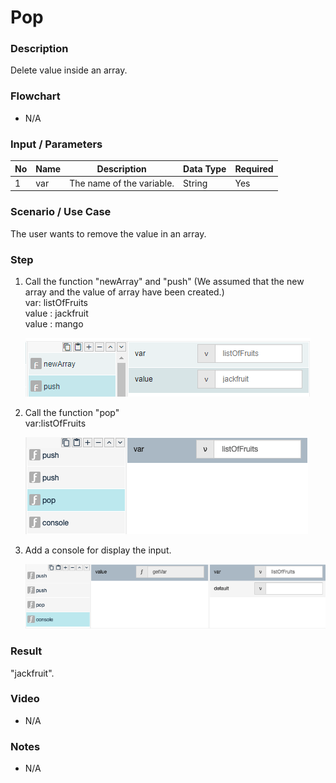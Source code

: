 ﻿# Pop

### Description

Delete value inside an array.

### Flowchart

- N/A 

### Input / Parameters

| No | Name | Description | Data Type | Required |
| ------ | ------ | ------ |------ | ------ |
| 1 | var | The name of the variable. | String | Yes |

### Scenario / Use Case

The user wants to remove the value in an array.

### Step

1. Call the function "newArray" and "push" (We     assumed that the new array and the value of     array have been created.)
   </br>
   var: listOfFruits<br />
   value : jackfruit<br>
   value : mango<br>

   ![](../../../../document/function/Array/pop/pop-step-1.png?raw=true)
    
2. Call the function "pop" <br>
   var:listOfFruits<br />
    
   ![](../../../../document/function/Array/pop/pop-step-2.png?raw=true)
    
3.  Add a console for display the input.
  
    ![](../../../../document/function/Array/pop/pop-step-3.png?raw=true)

### Result

"jackfruit".

### Video

- N/A

<!--[![Video](http://i.imgur.com/Ot5DWAW.png)](https://youtu.be/StTqXEQ2l-Y?t=35s)-->

### Notes

- N/A